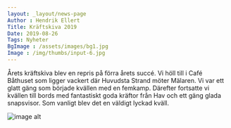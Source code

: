 ```yaml
---
layout: _layout/news-page
Author : Hendrik Ellert
Title: Kräftskiva 2019
Date: 2019-08-26
Tags: Nyheter
BgImage : /assets/images/bg1.jpg
Image : /img/thumbs/input-6.jpg
---
```


Årets kräftskiva blev en repris på förra årets succé. Vi höll till i Café Båthuset som ligger vackert där Huvudsta Strand möter Mälaren. Vi var ett glatt gäng som började kvällen med en femkamp. Därefter fortsatte vi kvällen till bords med fantastiskt goda kräftor från Hav och ett gäng glada snapsvisor. Som vanligt blev det en väldigt lyckad kväll.


![image alt](/img/nyheter/Kraftis2019.jpeg)
